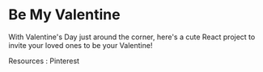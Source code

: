 # Be My Valentine

With Valentine's Day just around the corner, here's a cute React project to invite your loved ones to be your Valentine!

Resources : 
Pinterest
